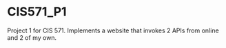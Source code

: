 # CIS571_P1
Project 1 for CIS 571. Implements a website that invokes 2 APIs from online and 2 of my own.
